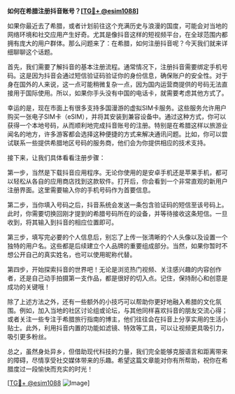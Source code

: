 **如何在希腊注册抖音账号？[[TG💪+ @esim1088](https://t.me/s/esim1088)]**

如果你最近去了希腊，或者计划前往这个充满历史与浪漫的国度，可能会对当地的网络环境和社交应用产生好奇。尤其是像抖音这样的短视频平台，在全球范围内都拥有庞大的用户群体。那么问题来了：在希腊，如何注册抖音呢？今天我们就来详细聊聊这个话题。

首先，我们需要了解抖音的基本注册流程。通常情况下，注册抖音需要绑定手机号码。这是因为抖音会通过短信验证码验证你的身份信息，确保账户的安全性。对于身在国外的人来说，这一点可能稍微复杂一点，因为国内运营商提供的号码无法直接用于国际使用。所以，如果你手头没有中国的电话卡，就需要考虑其他方式了。

幸运的是，现在市面上有很多支持多国漫游的虚拟SIM卡服务。这些服务允许用户购买一张电子SIM卡（eSIM），并将其安装到兼容设备中。通过这种方式，你可以获得一个本地号码，从而顺利地完成抖音账号的注册。特别是在希腊这样以旅游业闻名的地方，许多游客都会选择这种便捷的方式来解决通讯问题。比如，你可以尝试联系一些提供希腊地区号码的服务商，他们会为你提供相应的技术支持。

接下来，让我们具体看看注册步骤：

第一步，当然是下载抖音应用程序。无论你使用的是安卓手机还是苹果手机，都可以轻松从各自的应用商店找到这款软件。打开后，你会看到一个非常直观的新用户注册界面。这里需要输入你的手机号码作为首要信息。

第二步，当你填入号码之后，抖音系统会发送一条包含验证码的短信至该号码上。此时，你需要切换回刚才提到的希腊号码所在的设备，并等待接收这条短信。一旦收到，将其输入到抖音的相应位置即可。

第三步，填写完必要的个人信息后，别忘了上传一张清晰的个人头像以及设置一个独特的用户名。这些都是后续建立个人品牌的重要组成部分。当然，如果你暂时不想公开自己的真实姓名，也可以使用昵称代替。

第四步，开始探索抖音的世界吧！无论是浏览热门视频、关注感兴趣的内容创作者，还是自己动手拍摄第一支作品，都是很好的切入点。记住，保持耐心和创意是成功的关键哦！

除了上述方法之外，还有一些额外的小技巧可以帮助你更好地融入希腊的文化氛围。例如，加入当地的社区讨论组或论坛，与其他同样喜欢抖音的朋友交流心得；或者关注一些专注于希腊旅行指南的博主，他们往往会在抖音上分享实用的生活小贴士。此外，利用抖音内置的功能如滤镜、特效等工具，可以让视频更具吸引力，吸引更多粉丝。

总之，虽然身处异乡，但借助现代科技的力量，我们完全能够克服语言和距离带来的障碍，尽情享受社交媒体带来的乐趣。希望这篇文章能对你有所帮助，祝你在希腊度过一段愉快而充实的时光！

[[TG💪+ @esim1088](https://t.me/s/esim1088) ![Image](https://i.postimg.cc/4NQfJmqS/Snipaste-2025-05-13-00-14-12.png)]